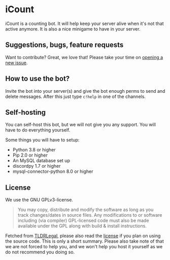 # iCount
iCount is a counting bot. It will help keep your server alive when it's not that active anymore. It is also a nice minigame to have in your server.

## Suggestions, bugs, feature requests

Want to contribute? Great, we love that! Please take your time on [opening a new issue](https://github.com/SiebeBaree/iCount/issues/new).

## How to use the bot?

Invite the bot into your server(s) and give the bot enough perms to send and delete messages. After this just type `c!help` in one of the channels.

## Self-hosting
You can self-host this bot, but we will not give you any support. You will have to do everything yourself.

Some things you will have to setup:
* Python 3.8 or higher
* Pip 2.0 or higher
* An MySQL database set up
* discordpy 1.7 or higher
* mysql-connector-python 8.0 or higher

## License
We use the GNU GPLv3-license.

> You may copy, distribute and modify the software as long as you track changes/dates in source files. Any modifications to or software including (via compiler) GPL-licensed code must also be made available under the GPL along with build & install instructions.

Fetched from [TLDRLegal](https://tldrlegal.com/license/gnu-general-public-license-v3-(gpl-3)), please also read the [license](https://github.com/SiebeBaree/iCount/blob/main/LICENSE) if you plan on using the source code. This is only a short summary. Please also take note of that we are not forced to help you, and we won't help you host it yourself as we do not recommend you doing so.